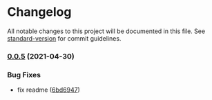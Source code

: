 # Changelog

All notable changes to this project will be documented in this file. See [standard-version](https://github.com/conventional-changelog/standard-version) for commit guidelines.

### [0.0.5](https://github.com/LeoooY/eox/compare/v0.0.4...v0.0.5) (2021-04-30)


### Bug Fixes

* fix readme ([6bd6947](https://github.com/LeoooY/eox/commit/6bd6947798368a11f68b80897abe276def8bc69f))
